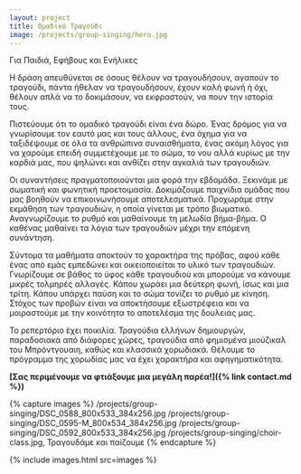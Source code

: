 ```yaml
---
layout: project
title: Ομαδικό Τραγούδι
image: /projects/group-singing/hero.jpg
---
```


Για Παιδιά, Εφήβους και Ενήλικες

Η δράση απευθύνεται σε όσους θέλουν να τραγουδήσουν, αγαπούν το τραγούδι, πάντα ήθελαν να τραγουδήσουν, έχουν καλή φωνή ή όχι, θέλουν απλά να το δοκιμάσουν, να εκφραστούν, να πουν την ιστορία τους.

Πιστεύουμε ότι το ομαδικό τραγούδι είναι ένα δώρο. Ένας δρόμος για να γνωρίσουμε τον εαυτό μας και τους άλλους, ένα όχημα για να ταξιδέψουμε σε όλα τα ανθρώπινα συναισθήματα, ένας ακόμη λόγος για να χαρούμε επειδή συμμετέχουμε με το σώμα, το νου αλλά κυρίως με την καρδιά μας, που ψηλώνει και ανθίζει στην αγκαλιά των τραγουδιών.

Οι συναντήσεις πραγματοποιούνται μια φορά την εβδομάδα. Ξεκινάμε με σωματική και φωνητική προετοιμασία. Δοκιμάζουμε παιχνίδια ομάδας που μας βοηθούν να επικοινωνήσουμε αποτελεσματικά. Προχωράμε στην εκμάθηση των τραγουδιών, η οποία γίνεται με τρόπο βιωματικό. Αναγνωρίζουμε το ρυθμό και μαθαίνουμε τη μελωδία βήμα-βήμα. Ο καθένας μαθαίνει τα λόγια των τραγουδιών μέχρι την επόμενη συνάντηση.

Σύντομα τα μαθήματα αποκτούν το χαρακτήρα της πρόβας, αφού κάθε ένας από εμάς εμπεδώνει και οικειοποιείται το υλικό των τραγουδιών. Γνωρίζουμε σε βάθος το ύφος κάθε τραγουδιού και μπορούμε να κάνουμε μικρές τολμηρές αλλαγές. Κάπου χωράει μια δεύτερη φωνή, ίσως και μια τρίτη. Κάπου υπάρχει παύση και το σώμα τονίζει το ρυθμό με κίνηση. Στόχος των προβών είναι να αποκτήσουμε εξωστρέφεια και να μοιραστούμε με την κοινότητα το αποτελέσμα της δουλειάς μας.
 
Το ρεπερτόριο έχει ποικιλία. Τραγούδια ελλήνων δημιουργών, παραδοσιακά από διάφορες χώρες, τραγούδια από φημισμένα μιούζικαλ του Μπρόντγουαιη, καθώς και κλασσικά χορωδιακά. Θέλουμε το πρόγραμμα της χορωδίας μας να έχει χαρακτήρα και αφηγηματικότητα.

__[Σας περιμένουμε να φτιάξουμε μια μεγάλη παρέα!]({% link contact.md %})__

{% capture images %}
/projects/group-singing/DSC_0588_800x533_384x256.jpg
/projects/group-singing/DSC_0595-M_800x534_384x256.jpg
/projects/group-singing/DSC_0592_800x533_384x256.jpg
/projects/group-singing/choir-class.jpg, Τραγουδάμε και παίζουμε
{% endcapture %}

{% include images.html src=images %}
